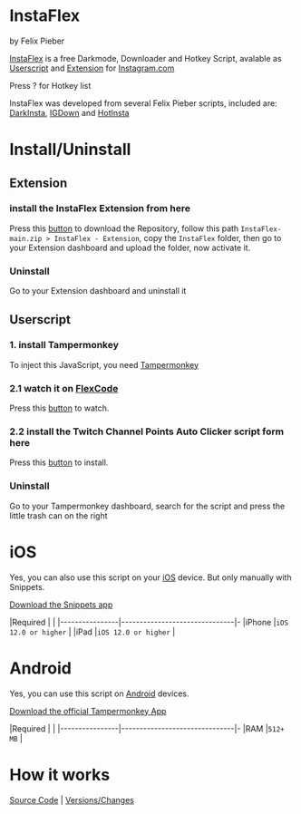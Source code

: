 # InstaFlex
by Felix Pieber



[InstaFlex](https://github.com/felixpieber/InstaFlex) is a free Darkmode, Downloader and Hotkey Script, avalable as [Userscript](https://github.com/felixpieber/InstaFlex/blob/main/InstaFlex.user.js) and [Extension](https://github.com/felixpieber/InstaFlex/tree/main/InstaFlex%20-%20Extension) for [Instagram.com](https://www.instagram.com/)

Press ? for Hotkey list

InstaFlex was developed from several Felix Pieber scripts, included are: [DarkInsta](https://felixpieber.github.io/web/projects/FlexCode/index.html#darkinsta), [IGDown](https://felixpieber.github.io/web/projects/FlexCode/index.html#igdown) and [HotInsta](https://felixpieber.github.io/web/projects/FlexCode/index.html#hotinsta)


# Install/Uninstall
## Extension
### install the InstaFlex Extension from here
Press this [button](https://github.com/felixpieber/InstaFlex/archive/refs/heads/main.zip) to download the Repository, follow this path `InstaFlex-main.zip > InstaFlex - Extension`, copy the `InstaFlex` folder, then go to your Extension dashboard and upload the folder, now activate it.

### Uninstall
Go to your Extension dashboard and uninstall it

## Userscript
### 1. install Tampermonkey
To inject this JavaScript, you need [Tampermonkey](http://tampermonkey.net/)

### 2.1 watch it on [FlexCode](https://felixpieber.github.io/web/projects/FlexCode/)
Press this [button](https://felixpieber.github.io/web/projects/FlexCode/index.html#instaflex) to watch.

### 2.2 install the Twitch Channel Points Auto Clicker script form here
Press this [button](https://felixpieber.github.io/web/projects/Downloads/InstaFlex.user.js) to install.

### Uninstall
Go to your Tampermonkey dashboard, search for the script and press the little trash can on the right

# iOS
Yes, you can also use this script on your [iOS](https://en.wikipedia.org/wiki/IOS) device. But only manually with Snippets.

[Download the Snippets app](https://apps.apple.com/us/app/safari-snippets/id1126048257)

|Required        |                          	 |
|----------------|-------------------------------|-
|iPhone			 |`iOS 12.0 or higher`           |
|iPad         	 |`iOS 12.0 or higher`           |


# Android
Yes, you can use this script on [Android](https://en.wikipedia.org/wiki/Android_%28operating_system%29) devices.

[Download the official Tampermonkey App](https://play.google.com/store/apps/details?id=net.biniok.tampermonkey)

|Required        |                          	 |
|----------------|-------------------------------|-
|RAM		 	 |`512+ MB`           			 |

# How it works
[Source Code](https://github.com/felixpieber/InstaFlex) | [Versions/Changes](https://github.com/felixpieber/InstaFlex/commits/main)